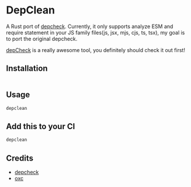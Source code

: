 # DepClean

A Rust port of [depcheck](https://github.com/depcheck/depcheck). Currently, it only supports analyze ESM and require statement in your JS family files(js, jsx, mjs, cjs, ts, tsx), my goal is to port the original depcheck.

[depCheck](https://github.com/depcheck/depcheck) is a really awesome tool, you definitely should check it out first!

## Installation

```sh
```

## Usage

```sh
depclean
```

## Add this to your CI

```sh
depclean
```

## Credits

- [depcheck](https://github.com/depcheck/depcheck)
- [oxc](https://github.com/oxc-project/oxc)
